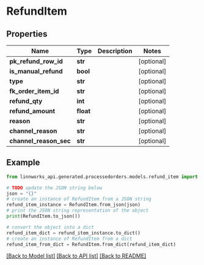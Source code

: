 # RefundItem


## Properties

Name | Type | Description | Notes
------------ | ------------- | ------------- | -------------
**pk_refund_row_id** | **str** |  | [optional] 
**is_manual_refund** | **bool** |  | [optional] 
**type** | **str** |  | [optional] 
**fk_order_item_id** | **str** |  | [optional] 
**refund_qty** | **int** |  | [optional] 
**refund_amount** | **float** |  | [optional] 
**reason** | **str** |  | [optional] 
**channel_reason** | **str** |  | [optional] 
**channel_reason_sec** | **str** |  | [optional] 

## Example

```python
from linnworks_api.generated.processedorders.models.refund_item import RefundItem

# TODO update the JSON string below
json = "{}"
# create an instance of RefundItem from a JSON string
refund_item_instance = RefundItem.from_json(json)
# print the JSON string representation of the object
print(RefundItem.to_json())

# convert the object into a dict
refund_item_dict = refund_item_instance.to_dict()
# create an instance of RefundItem from a dict
refund_item_from_dict = RefundItem.from_dict(refund_item_dict)
```
[[Back to Model list]](../README.md#documentation-for-models) [[Back to API list]](../README.md#documentation-for-api-endpoints) [[Back to README]](../README.md)


